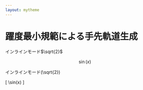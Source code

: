 ```yaml
---
layout: mytheme
---
```


# 躍度最小規範による手先軌道生成
インラインモード$\sqrt{2}$

$$
\sin(x)
$$


インラインモード\(\sqrt{2}\)

\[
\sin(x)
\]

